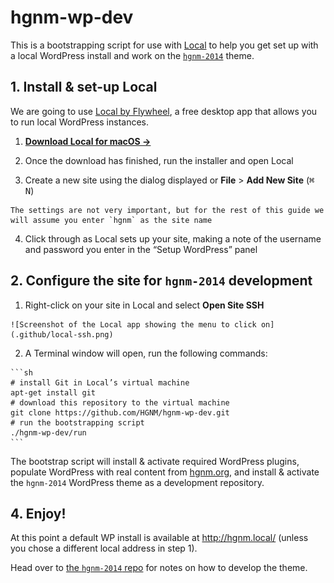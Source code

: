 # hgnm-wp-dev

This is a bootstrapping script for use with [Local][e6c53d4d] to help you get set up with a local WordPress install and work on the [`hgnm-2014`](https://github.com/HGNM/hgnm-2014) theme.

  [e6c53d4d]: https://local.getflywheel.com/ "Local"


## 1. Install & set-up Local

We are going to use [Local by Flywheel][e6c53d4d], a free desktop app that allows you to run local WordPress instances.

  1. **[Download Local for macOS →](https://local-by-flywheel-flywheel.netdna-ssl.com/releases/2-2-4/local-by-flywheel-2-2-4-mac.zip)**

  2. Once the download has finished, run the installer and open Local
  
  3. Create a new site using the dialog displayed or **File** > **Add New Site** (<kbd>⌘ N</kbd>)

    The settings are not very important, but for the rest of this guide we will assume you enter `hgnm` as the site name
    
  4. Click through as Local sets up your site, making a note of the username and password you enter in the “Setup WordPress” panel

## 2. Configure the site for `hgnm-2014` development

  1. Right-click on your site in Local and select **Open Site SSH**

    ![Screenshot of the Local app showing the menu to click on](.github/local-ssh.png)
    
  2. A Terminal window will open, run the following commands:

    ```sh
    # install Git in Local’s virtual machine
    apt-get install git
    # download this repository to the virtual machine
    git clone https://github.com/HGNM/hgnm-wp-dev.git
    # run the bootstrapping script
    ./hgnm-wp-dev/run
    ```

The bootstrap script will install & activate required WordPress plugins, populate WordPress with real content from [hgnm.org](http://hgnm.org), and install & activate the `hgnm-2014` WordPress theme as a development repository.


## 4. Enjoy!

At this point a default WP install is available at <http://hgnm.local/> (unless you chose a different local address in step 1).

Head over to [the `hgnm-2014` repo](https://github.com/HGNM/hgnm-2014#set-up) for notes on how to develop the theme.
